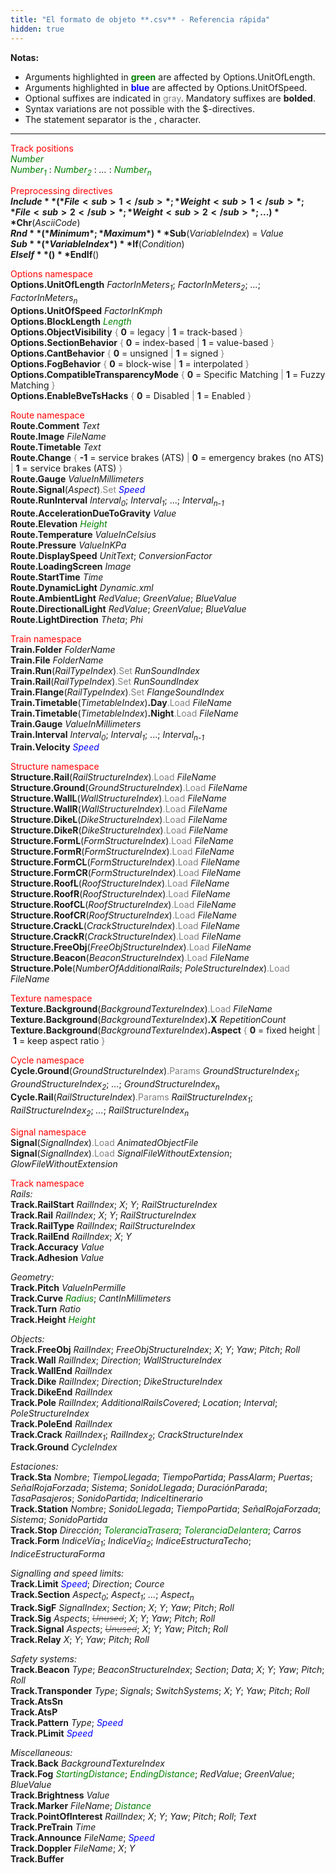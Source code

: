 ```yaml
---
title: "El formato de objeto **.csv** - Referencia rápida"
hidden: true
---
```


**Notas:** 

- Arguments highlighted in **<font color="green">green</font>** are affected by Options.UnitOfLength.
- Arguments highlighted in **<font color="blue">blue</font>** are affected by Options.UnitOfSpeed.
- Optional suffixes are indicated in <font color="gray">gray</font>. Mandatory suffixes are **bolded**.
- Syntax variations are not possible with the $-directives.
- The statement separator is the , character.

---

<font color="red">Track positions</font>  
*<font color="green">Number</font>*  
*<font color="green">Number<sub>1</sub></font>* : *<font color="green">Number<sub>2</sub></font>* : *...* : *<font color="green">Number<sub>n</sub></font>*

<font color="red">Preprocessing directives</font>  
**$Include**(*File<sub>1</sub>*; *Weight<sub>1</sub>*; *File<sub>2</sub>*; *Weight<sub>2</sub>*; ...)  
**$Chr**(*AsciiCode*)  
**$Rnd**(*Minimum*; *Maximum*)  
**$Sub**(*VariableIndex*) = *Value*  
**$Sub**(*VariableIndex*)  
**$If**(*Condition*)  
**$ElseIf**()  
**$EndIf**()

<font color="red">Options namespace</font>  
**Options.UnitOfLength** *FactorInMeters<sub>1</sub>*; *FactorInMeters<sub>2</sub>*; *...*; *FactorInMeters<sub>n</sub>*  
**Options.UnitOfSpeed** *FactorInKmph*  
**Options.BlockLength** *<font color="green">Length</font>*  
**Options.ObjectVisibility** <font color="gray">{</font> **0** = legacy <font color="gray">|</font> **1** = track-based <font color="gray">}</font>  
**Options.SectionBehavior** <font color="gray">{</font> **0** = index-based <font color="gray">|</font> **1** = value-based <font color="gray">}</font>  
**Options.CantBehavior** <font color="gray">{</font> **0** = unsigned <font color="gray">|</font> **1** = signed <font color="gray">}</font>  
**Options.FogBehavior** <font color="gray">{</font> **0** = block-wise <font color="gray">|</font> **1** = interpolated <font color="gray">}</font>  
**Options.CompatibleTransparencyMode** <font color="gray">{</font> **0** = Specific Matching <font color="gray">|</font> **1** = Fuzzy Matching <font color="gray">}</font>  
**Options.EnableBveTsHacks** <font color="gray">{</font> **0** = Disabled <font color="gray">|</font> **1** = Enabled <font color="gray">}</font>

<font color="red">Route namespace</font>  
**Route.Comment** *Text*  
**Route.Image** *FileName*  
**Route.Timetable** *Text*  
**Route.Change** <font color="gray">{</font> **-1** = service brakes (ATS) <font color="gray">|</font> **0** = emergency brakes (no ATS) <font color="gray">|</font> **1** = service brakes (ATS) <font color="gray">}</font>  
**Route.Gauge** *ValueInMillimeters*  
**Route.Signal**(*Aspect*)<font color="gray">.Set</font> <font color="blue">*Speed*</font>  
**Route.RunInterval** *Interval<sub>0</sub>*; *Interval<sub>1</sub>*; ...; *Interval<sub>n-1</sub>*  
**Route.AccelerationDueToGravity** *Value*  
**Route.Elevation** *<font color="green">Height</font>*  
**Route.Temperature** *ValueInCelsius*  
**Route.Pressure** *ValueInKPa*  
**Route.DisplaySpeed** *UnitText*; *ConversionFactor*  
**Route.LoadingScreen** *Image*  
**Route.StartTime** *Time*  
**Route.DynamicLight** *Dynamic.xml*  
**Route.AmbientLight** *RedValue*; *GreenValue*; *BlueValue*  
**Route.DirectionalLight** *RedValue*; *GreenValue*; *BlueValue*  
**Route.LightDirection** *Theta*; *Phi*

<font color="red">Train namespace</font>  
**Train.Folder** *FolderName*  
**Train.File** *FolderName*  
**Train.Run**(*RailTypeIndex*)<font color="gray">.Set</font> *RunSoundIndex*  
**Train.Rail**(*RailTypeIndex*)<font color="gray">.Set</font> *RunSoundIndex*  
**Train.Flange**(*RailTypeIndex*)<font color="gray">.Set</font> *FlangeSoundIndex*  
**Train.Timetable**(*TimetableIndex*)**.Day**<font color="gray">.Load</font> *FileName*  
**Train.Timetable**(*TimetableIndex*)**.Night**<font color="gray">.Load</font> *FileName*  
**Train.Gauge** *ValueInMillimeters*  
**Train.Interval** *Interval<sub>0</sub>*; *Interval<sub>1</sub>*; ...; *Interval<sub>n-1</sub>*  
**Train.Velocity** *<font color="blue">Speed</font>*

<font color="red">Structure namespace</font>  
**Structure.Rail**(*RailStructureIndex*)<font color="gray">.Load</font> *FileName*  
**Structure.Ground**(*GroundStructureIndex*)<font color="gray">.Load</font> *FileName*  
**Structure.WallL**(*WallStructureIndex*)<font color="gray">.Load</font> *FileName*  
**Structure.WallR**(*WallStructureIndex*)<font color="gray">.Load</font> *FileName*  
**Structure.DikeL**(*DikeStructureIndex*)<font color="gray">.Load</font> *FileName*  
**Structure.DikeR**(*DikeStructureIndex*)<font color="gray">.Load</font> *FileName*  
**Structure.FormL**(*FormStructureIndex*)<font color="gray">.Load</font> *FileName*  
**Structure.FormR**(*FormStructureIndex*)<font color="gray">.Load</font> *FileName*  
**Structure.FormCL**(*FormStructureIndex*)<font color="gray">.Load</font> *FileName*  
**Structure.FormCR**(*FormStructureIndex*)<font color="gray">.Load</font> *FileName*  
**Structure.RoofL**(*RoofStructureIndex*)<font color="gray">.Load</font> *FileName*  
**Structure.RoofR**(*RoofStructureIndex*)<font color="gray">.Load</font> *FileName*  
**Structure.RoofCL**(*RoofStructureIndex*)<font color="gray">.Load</font> *FileName*  
**Structure.RoofCR**(*RoofStructureIndex*)<font color="gray">.Load</font> *FileName*  
**Structure.CrackL**(*CrackStructureIndex*)<font color="gray">.Load</font> *FileName*  
**Structure.CrackR**(*CrackStructureIndex*)<font color="gray">.Load</font> *FileName*  
**Structure.FreeObj**(*FreeObjStructureIndex*)<font color="gray">.Load</font> *FileName*  
**Structure.Beacon**(*BeaconStructureIndex*)<font color="gray">.Load</font> *FileName*  
**Structure.Pole**(*NumberOfAdditionalRails*; *PoleStructureIndex*)<font color="gray">.Load</font> *FileName*

<font color="red">Texture namespace</font>  
**Texture.Background**(*BackgroundTextureIndex*)<font color="gray">.Load</font> *FileName*  
**Texture.Background**(*BackgroundTextureIndex*)**.X** *RepetitionCount*  
**Texture.Background**(*BackgroundTextureIndex*)**.Aspect** <font color="gray">{</font> **0** = fixed height <font color="gray">|</font> **1** = keep aspect ratio <font color="gray">}</font>

<font color="red">Cycle namespace</font>  
**Cycle.Ground**(*GroundStructureIndex*)<font color="gray">.Params</font> *GroundStructureIndex<sub>1</sub>*; *GroundStructureIndex<sub>2</sub>*; *...*; *GroundStructureIndex<sub>n</sub>*  
**Cycle.Rail**(*RailStructureIndex*)<font color="gray">.Params</font> *RailStructureIndex<sub>1</sub>*; *RailStructureIndex<sub>2</sub>*; *...*; *RailStructureIndex<sub>n</sub>*

<font color="red">Signal namespace</font>  
**Signal**(*SignalIndex*)<font color="gray">.Load</font> *AnimatedObjectFile*  
**Signal**(*SignalIndex*)<font color="gray">.Load</font> *SignalFileWithoutExtension*; *GlowFileWithoutExtension*

<font color="red">Track namespace</font>  
*Rails:*  
**Track.RailStart** *RailIndex*; *X*; *Y*; *RailStructureIndex*  
**Track.Rail** *RailIndex*; *X*; *Y*; *RailStructureIndex*  
**Track.RailType** *RailIndex*; *RailStructureIndex*  
**Track.RailEnd** *RailIndex*; *X*; *Y*  
**Track.Accuracy** *Value*  
**Track.Adhesion** *Value*

*Geometry:*  
**Track.Pitch** *ValueInPermille*  
**Track.Curve** *<font color="green">Radius</font>*; *CantInMillimeters*  
**Track.Turn** *Ratio*  
**Track.Height** *<font color="green">Height</font>*

*Objects:*  
**Track.FreeObj** *RailIndex*; *FreeObjStructureIndex*; *X*; *Y*; *Yaw*; *Pitch*; *Roll*  
**Track.Wall** *RailIndex*; *Direction*; *WallStructureIndex*  
**Track.WallEnd** *RailIndex*  
**Track.Dike** *RailIndex*; *Direction*; *DikeStructureIndex*  
**Track.DikeEnd** *RailIndex*  
**Track.Pole** *RailIndex*; *AdditionalRailsCovered*; *Location*; *Interval*; *PoleStructureIndex*  
**Track.PoleEnd** *RailIndex*  
**Track.Crack** *RailIndex<sub>1</sub>*; *RailIndex<sub>2</sub>*; *CrackStructureIndex*  
**Track.Ground** *CycleIndex*

*Estaciones:*  
**Track.Sta** *Nombre*; *TiempoLlegada*; *TiempoPartida*; *PassAlarm*; *Puertas*; *SeñalRojaForzada*; *Sistema*; *SonidoLlegada*; *DuraciónParada*; *TasaPasajeros*; *SonidoPartida*; *IndiceItinerario*  
**Track.Station** *Nombre*; *SonidoLlegada*; *TiempoPartida*; *SeñalRojaForzada*; *Sistema*; *SonidoPartida*  
**Track.Stop** *Dirección*; *<font color="green">ToleranciaTrasera</font>*; *<font color="green">ToleranciaDelantera</font>*; *Carros*  
**Track.Form** *IndiceVía<sub>1</sub>*; *IndiceVía<sub>2</sub>*; *IndiceEstructuraTecho*; *IndiceEstructuraForma*

*Signalling and speed limits:*  
**Track.Limit** *<font color="blue">Speed</font>*; *Direction*; *Cource*  
**Track.Section** *Aspect<sub>0</sub>*; *Aspect<sub>1</sub>*; *...*; *Aspect<sub>n</sub>*  
**Track.SigF** *SignalIndex*; *Section*; *X*; *Y*; *Yaw*; *Pitch*; *Roll*  
**Track.Sig** *Aspects*; ~~*<font color="gray">Unused</font>*~~; *X*; *Y*; *Yaw*; *Pitch*; *Roll*  
**Track.Signal** *Aspects*; ~~*<font color="gray">Unused</font>*~~; *X*; *Y*; *Yaw*; *Pitch*; *Roll*  
**Track.Relay** *X*; *Y*; *Yaw*; *Pitch*; *Roll* 

*Safety systems:*  
**Track.Beacon** *Type*; *BeaconStructureIndex*; *Section*; *Data*; *X*; *Y*; *Yaw*; *Pitch*; *Roll*  
**Track.Transponder** *Type*; *Signals*; *SwitchSystems*; *X*; *Y*; *Yaw*; *Pitch*; *Roll*  
**Track.AtsSn**  
**Track.AtsP**  
**Track.Pattern** *Type*; *<font color="blue">Speed</font>*  
**Track.PLimit** *<font color="blue">Speed</font>*

*Miscellaneous:*  
**Track.Back** *BackgroundTextureIndex*  
**Track.Fog** *<font color="green">StartingDistance</font>*; *<font color="green">EndingDistance</font>*; *RedValue*; *GreenValue*; *BlueValue*  
**Track.Brightness** *Value*  
**Track.Marker** *FileName*; *<font color="green">Distance</font>*  
**Track.PointOfInterest** *RailIndex*; *X*; *Y*; *Yaw*; *Pitch*; *Roll*; *Text*  
**Track.PreTrain** *Time*  
**Track.Announce** *FileName*; *<font color="blue">Speed</font>*  
**Track.Doppler** *FileName*; *X*; *Y*  
**Track.Buffer**